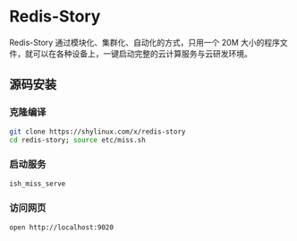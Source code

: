 # Redis-Story
Redis-Story 通过模块化、集群化、自动化的方式，只用一个 20M 大小的程序文件，就可以在各种设备上，一键启动完整的云计算服务与云研发环境。

## 源码安装
### 克隆编译
```sh
git clone https://shylinux.com/x/redis-story
cd redis-story; source etc/miss.sh
```

### 启动服务
```sh
ish_miss_serve
```

### 访问网页
```sh
open http://localhost:9020
```
